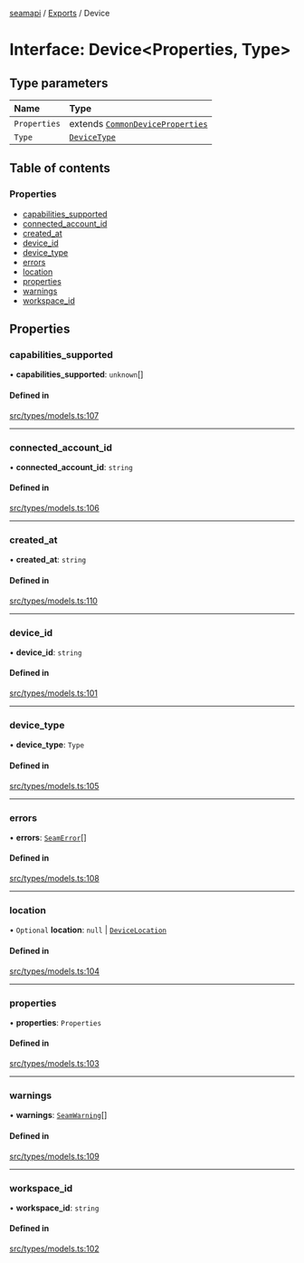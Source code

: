 [seamapi](../README.md) / [Exports](../modules.md) / Device

# Interface: Device<Properties, Type\>

## Type parameters

| Name | Type |
| :------ | :------ |
| `Properties` | extends [`CommonDeviceProperties`](../modules.md#commondeviceproperties) |
| `Type` | [`DeviceType`](../modules.md#devicetype) |

## Table of contents

### Properties

- [capabilities\_supported](Device.md#capabilities_supported)
- [connected\_account\_id](Device.md#connected_account_id)
- [created\_at](Device.md#created_at)
- [device\_id](Device.md#device_id)
- [device\_type](Device.md#device_type)
- [errors](Device.md#errors)
- [location](Device.md#location)
- [properties](Device.md#properties)
- [warnings](Device.md#warnings)
- [workspace\_id](Device.md#workspace_id)

## Properties

### capabilities\_supported

• **capabilities\_supported**: `unknown`[]

#### Defined in

[src/types/models.ts:107](https://github.com/seamapi/javascript/blob/main/src/types/models.ts#L107)

___

### connected\_account\_id

• **connected\_account\_id**: `string`

#### Defined in

[src/types/models.ts:106](https://github.com/seamapi/javascript/blob/main/src/types/models.ts#L106)

___

### created\_at

• **created\_at**: `string`

#### Defined in

[src/types/models.ts:110](https://github.com/seamapi/javascript/blob/main/src/types/models.ts#L110)

___

### device\_id

• **device\_id**: `string`

#### Defined in

[src/types/models.ts:101](https://github.com/seamapi/javascript/blob/main/src/types/models.ts#L101)

___

### device\_type

• **device\_type**: `Type`

#### Defined in

[src/types/models.ts:105](https://github.com/seamapi/javascript/blob/main/src/types/models.ts#L105)

___

### errors

• **errors**: [`SeamError`](SeamError.md)[]

#### Defined in

[src/types/models.ts:108](https://github.com/seamapi/javascript/blob/main/src/types/models.ts#L108)

___

### location

• `Optional` **location**: ``null`` \| [`DeviceLocation`](../modules.md#devicelocation)

#### Defined in

[src/types/models.ts:104](https://github.com/seamapi/javascript/blob/main/src/types/models.ts#L104)

___

### properties

• **properties**: `Properties`

#### Defined in

[src/types/models.ts:103](https://github.com/seamapi/javascript/blob/main/src/types/models.ts#L103)

___

### warnings

• **warnings**: [`SeamWarning`](SeamWarning.md)[]

#### Defined in

[src/types/models.ts:109](https://github.com/seamapi/javascript/blob/main/src/types/models.ts#L109)

___

### workspace\_id

• **workspace\_id**: `string`

#### Defined in

[src/types/models.ts:102](https://github.com/seamapi/javascript/blob/main/src/types/models.ts#L102)
